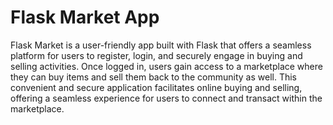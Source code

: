 # Flask Market App

Flask Market is a user-friendly app built with Flask that offers a seamless platform for users to register, login, and securely engage in buying and selling activities. Once logged in, users gain access to a marketplace where they can buy items and sell them back to the community as well. This convenient and secure application facilitates online buying and selling, offering a seamless experience for users to connect and transact within the marketplace.<br/>

